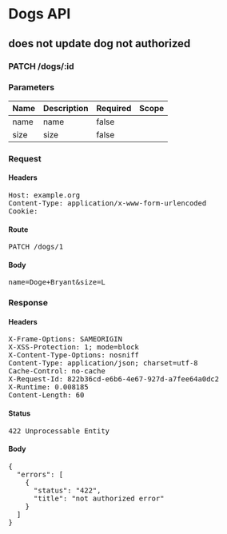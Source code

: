 # Dogs API

## does not update dog not authorized

### PATCH /dogs/:id

### Parameters

| Name | Description | Required | Scope |
|------|-------------|----------|-------|
| name |  name | false |  |
| size |  size | false |  |

### Request

#### Headers

<pre>Host: example.org
Content-Type: application/x-www-form-urlencoded
Cookie: </pre>

#### Route

<pre>PATCH /dogs/1</pre>

#### Body

<pre>name=Doge+Bryant&size=L</pre>

### Response

#### Headers

<pre>X-Frame-Options: SAMEORIGIN
X-XSS-Protection: 1; mode=block
X-Content-Type-Options: nosniff
Content-Type: application/json; charset=utf-8
Cache-Control: no-cache
X-Request-Id: 822b36cd-e6b6-4e67-927d-a7fee64a0dc2
X-Runtime: 0.008185
Content-Length: 60</pre>

#### Status

<pre>422 Unprocessable Entity</pre>

#### Body

<pre>{
  "errors": [
    {
      "status": "422",
      "title": "not authorized error"
    }
  ]
}</pre>
